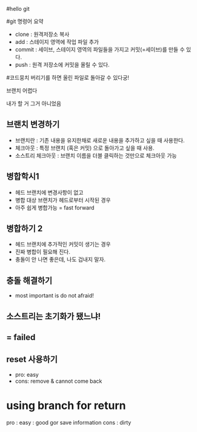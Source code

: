 #hello git

#git 명령어 요약

- clone : 원격저장소 복사
- add : 스테이지 영역에 작업 파일 추가
- commit : 세이브, 스테이지 영역의 파일들을 가지고 커밋(=세이브)를 만들 수 있다.
- push : 원격 저장소에 커밋을 올릴 수 있다.

#코드뭉치 버리기를 하면 올린 파일로 돌아갈 수 있다궁!


브랜치 어렵다

내가 할 거 그거 아니었음

## 브랜치 변경하기

- 브랜치란 : 기존 내용을 유지한채로 새로운 내용을 추가하고 싶을 때 사용한다.
- 체크아웃 : 특정 브랜치 (혹은 커밋) 으로 돌아가고 싶을 때 사용.
- 소스트리 체크아웃 : 브랜치 이름을 더블 클릭하는 것만으로 체크아웃 가능

## 병합학시1

- 헤드 브랜치에 변경사항이 없고
- 병합 대상 브랜치가 헤드로부터 시작된 경우
- 아주 쉽게 병합가능 = fast forward

## 병합하기 2
- 헤드 브랜치에 추가적인 커밋이 생기는 경우
- 진짜 병합이 필요해 진다.
- 충돌이 안 나면 좋은데, 나도 겁내지 말자.

## 충돌 해결하기
- most important is do not afraid!

## 소스트리는 초기화가 됐느냐!

## = failed

## reset 사용하기

- pro: easy
- cons: remove & cannot come back

# using branch for return
pro : easy
    : good gor save information
cons : dirty
